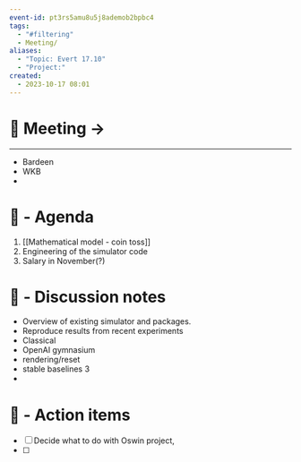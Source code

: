 ```yaml
---
event-id: pt3rs5amu8u5j8ademob2bpbc4
tags:
  - "#filtering"
  - Meeting/
aliases:
  - "Topic: Evert 17.10"
  - "Project:"
created:
  - 2023-10-17 08:01
---
```


# 🚀 Meeting -> 

---
- Bardeen
- WKB
- 
# 📅 - Agenda
1. [[Mathematical model - coin toss]]
2. Engineering of the simulator code
3. Salary in November(?)
# 📝 - Discussion notes
- Overview of existing simulator and packages.
- Reproduce results from recent experiments
- Classical
-  OpenAI gymnasium
- rendering/reset
- stable baselines 3
- 

# 💠 - Action items
- [ ] Decide what to do with Oswin project,
- [ ] 
